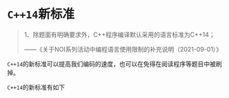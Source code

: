 # **`C++14`新标准**

> 1、除题面有明确要求外，C++程序编译默认采用的语言标准为C++14；
>
> ——《关于NOI系列活动中编程语言使用限制的补充说明（2021-09-01）》

`C++14`的新标准可以提高我们编码的速度，也可以在免得在阅读程序等题目中被刷掉。

`C++14`的新标准有如下

